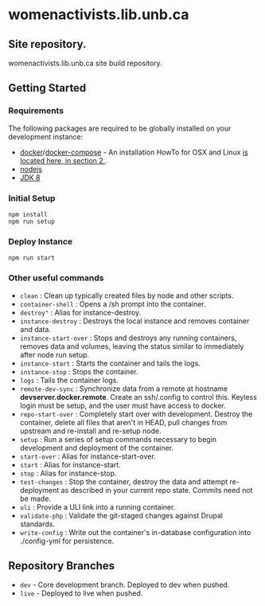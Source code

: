 # womenactivists.lib.unb.ca
## Site repository.

womenactivists.lib.unb.ca site build repository.

## Getting Started
### Requirements
The following packages are required to be globally installed on your development instance:

* [docker](https://www.docker.com)/[docker-compose](https://docs.docker.com/compose/) - An installation HowTo for OSX and Linux [is located here, in section 2.](https://github.com/unb-libraries/docker-drupal/wiki/2.-Setting-Up-Prerequisites).
* [nodejs](https://nodejs.org/en/)
* [JDK 8](http://www.oracle.com/technetwork/java/javase/downloads/index.html)

### Initial Setup
```
npm install
npm run setup
```

### Deploy Instance
```
npm run start
```

### Other useful commands
* ```clean``` : Clean up typically created files by node and other scripts.
* ```container-shell``` : Opens a /sh prompt into the container.
* ```destroy"``` :  Alias for instance-destroy.
* ```instance-destroy``` :  Destroys the local instance and removes container and data.
* ```instance-start-over``` : Stops and destroys any running containers, removes data and volumes, leaving the status similar to immediately after node run setup.
* ```instance-start``` : Starts the container and tails the logs.
* ```instance-stop``` : Stops the container.
* ```logs``` : Tails the container logs.
* ```remote-dev-sync``` : Synchronize data from a remote at hostname __devserver.docker.remote__. Create an ssh/.config to control this. Keyless login must be setup, and the user must have access to docker.
* ```repo-start-over``` : Completely start over with development. Destroy the container, delete all files that aren't in HEAD, pull changes from upstream and re-install and re-setup node.
* ```setup``` :  Run a series of setup commands necessary to begin development and deployment of the container.
* ```start-over``` : Alias for instance-start-over.
* ```start``` : Alias for instance-start.
* ```stop``` : Alias for instance-stop.
* ```test-changes``` : Stop the container, destroy the data and attempt re-deployment as described in your current repo state. Commits need not be made.
* ```uli``` : Provide a ULI link into a running container.
* ```validate-php``` : Validate the git-staged changes against Drupal standards.
* ```write-config``` : Write out the container's in-database configuration into ./config-yml for persistence.


## Repository Branches
* `dev` - Core development branch. Deployed to dev when pushed.
* `live` - Deployed to live when pushed.
